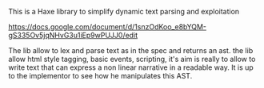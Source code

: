 This is a Haxe library to simplify dynamic text parsing and exploitation

https://docs.google.com/document/d/1snzOdKoo_e8bYQM-gS335Ov5jqNHvG3u1iEp9wPUJJ0/edit

The lib allow to lex and parse text as in the spec and returns an ast. 
the lib allow html style tagging, basic events, scripting, it's aim is really to allow to write text that can express a non linear narrative in a readable way.
It is up to the implementor to see how he manipulates this AST.

